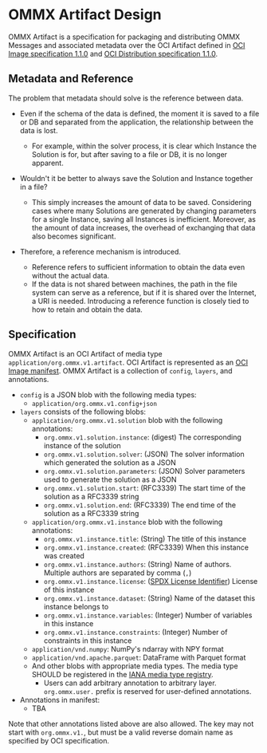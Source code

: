 OMMX Artifact Design
=====================

OMMX Artifact is a specification for packaging and distributing OMMX Messages and associated metadata over the OCI Artifact defined in [OCI Image specification 1.1.0](https://github.com/opencontainers/image-spec/blob/v1.1.0/spec.md) and [OCI Distribution specification 1.1.0](https://github.com/opencontainers/distribution-spec/blob/v1.1.0/spec.md).

Metadata and Reference
-----------------------

The problem that metadata should solve is the reference between data.

- Even if the schema of the data is defined, the moment it is saved to a file or DB and separated from the application, the relationship between the data is lost.
  - For example, within the solver process, it is clear which Instance the Solution is for, but after saving to a file or DB, it is no longer apparent.

- Wouldn't it be better to always save the Solution and Instance together in a file?
  - This simply increases the amount of data to be saved. Considering cases where many Solutions are generated by changing parameters for a single Instance, saving all Instances is inefficient. Moreover, as the amount of data increases, the overhead of exchanging that data also becomes significant.

- Therefore, a reference mechanism is introduced.
  - Reference refers to sufficient information to obtain the data even without the actual data.
  - If the data is not shared between machines, the path in the file system can serve as a reference, but if it is shared over the Internet, a URI is needed. Introducing a reference function is closely tied to how to retain and obtain the data.

Specification
--------------

OMMX Artifact is an OCI Artifact of media type `application/org.ommx.v1.artifact`.
OCI Artifact is represented as an [OCI Image manifest](https://github.com/opencontainers/image-spec/blob/v1.1.0/manifest.md).
OMMX Artifact is a collection of `config`, `layers`, and annotations.

- `config` is a JSON blob with the following media types:
  - `application/org.ommx.v1.config+json`
- `layers` consists of the following blobs:
  - `application/org.ommx.v1.solution` blob with the following annotations:
    - `org.ommx.v1.solution.instance`: (digest) The corresponding instance of the solution
    - `org.ommx.v1.solution.solver`: (JSON) The solver information which generated the solution as a JSON
    - `org.ommx.v1.solution.parameters`: (JSON) Solver parameters used to generate the solution as a JSON
    - `org.ommx.v1.solution.start`: (RFC3339) The start time of the solution as a RFC3339 string
    - `org.ommx.v1.solution.end`: (RFC3339) The end time of the solution as a RFC3339 string
  - `application/org.ommx.v1.instance` blob with the following annotations:
    - `org.ommx.v1.instance.title`: (String) The title of this instance
    - `org.ommx.v1.instance.created`: (RFC3339) When this instance was created
    - `org.ommx.v1.instance.authors`: (String) Name of authors. Multiple authors are separated by comma (`,`)
    - `org.ommx.v1.instance.license`: ([SPDX License Identifier](https://spdx.org/licenses/)) License of this instance
    - `org.ommx.v1.instance.dataset`: (String) Name of the dataset this instance belongs to
    - `org.ommx.v1.instance.variables`: (Integer) Number of variables in this instance
    - `org.ommx.v1.instance.constraints`: (Integer) Number of constraints in this instance
  - `application/vnd.numpy`: NumPy's ndarray with NPY format
  - `application/vnd.apache.parquet`: DataFrame with Parquet format
  - And other blobs with appropriate media types. The media type SHOULD be registered in the [IANA media type registry](https://www.iana.org/assignments/media-types/media-types.xhtml).
    - Users can add arbitrary annotation to arbitrary layer. `org.ommx.user.` prefix is reserved for user-defined annotations.
- Annotations in manifest:
  - TBA

Note that other annotations listed above are also allowed.
The key may not start with `org.ommx.v1.`, but must be a valid reverse domain name as specified by OCI specification.
